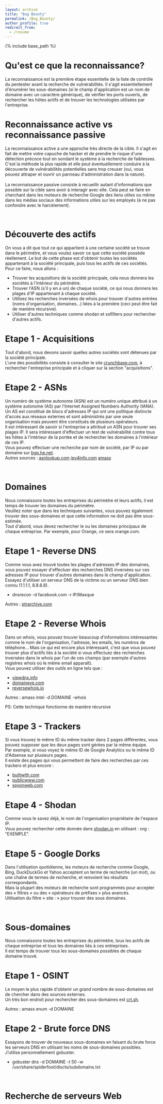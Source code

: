 ```yaml
---
layout: archive
title: "Bug Bounty"
permalink: /Bug_Bounty/
author_profile: true
redirect_from:
  - /resume
---
```


{% include base_path %}
<br/>

Qu'est ce que la reconnaissance?
======
La reconnaissance est la première étape essentielle de la liste de contrôle du pentester avant la recherche de vulnérabilités. 
Il s'agit essentiellement d'énumérer les sous-domaines (si le champ d'application est un nom de domaine avec un caractère générique), de vérifier les ports ouverts, de rechercher les hôtes actifs et de trouver les technologies utilisées par l'entreprise.

Reconnaissance active vs reconnaissance passive
======
La reconnaissance active a une approche très directe de la cible. Il s'agit en fait de mettre votre capuche de hacker et de prendre le risque d'une détection précoce tout en sondant le système à la recherche de faiblesses. C'est la méthode la plus rapide et elle peut éventuellement conduire à la découverte de vulnérabilités potentielles sans trop creuser (oui, vous pouvez attraper et ouvrir un panneau d'administration dans la nature).
<br/>
<br/>La reconnaissance passive consiste à recueillir autant d'informations que possible sur la cible sans avoir à interagir avec elle. Cela peut se faire en cherchant dans les moteurs de recherche Google des liens utiles ou même dans les médias sociaux des informations utiles sur les employés (à ne pas confondre avec le harcèlement).

<br/>
  
Découverte des actifs
======
On vous a dit que tout ce qui appartient à une certaine société se trouve dans le périmètre, et vous voulez savoir ce que cette société possède réellement.
Le but de cette phase est d'obtenir toutes les sociétés appartenant à la société principale, puis tous les actifs de ces sociétés. Pour ce faire, nous allons :

* Trouver les acquisitions de la société principale, cela nous donnera les sociétés à l'intérieur du périmètre.
* Trouver l'ASN (s'il y en a un) de chaque société, ce qui nous donnera les plages d'IP appartenant à chaque société.
* Utilisez les recherches inversées de whois pour trouver d'autres entrées (noms d'organisation, domaines...) liées à la première (ceci peut être fait de manière récursive).
* Utiliser d'autres techniques comme shodan et sslfilters pour rechercher d'autres actifs.


Etape 1 - Acquisitions
======
Tout d'abord, nous devons savoir quelles autres sociétés sont détenues par la société principale.
<br/>L'une des possibilités consiste à consulter le site [crunchbase.com](https://www.crunchbase.com), à rechercher l'entreprise principale et à cliquer sur la section "acquisitions".

Etape 2 - ASNs
======
Un numéro de système autonome (ASN) est un numéro unique attribué à un système autonome (AS) par l'Internet Assigned Numbers Authority (IANA).
<br/>Un AS est constitué de blocs d'adresses IP qui ont une politique distincte d'accès aux réseaux externes et sont administrés par une seule organisation mais peuvent être constitués de plusieurs opérateurs.
<br/>Il est intéressant de savoir si l'entreprise a attribué un ASN pour trouver ses plages IP. Il sera intéressant d'effectuer un test de vulnérabilité contre tous les hôtes à l'intérieur de la portée et de rechercher les domaines à l'intérieur de ces IP.
<br/>Vous pouvez effectuer une recherche par nom de société, par IP ou par domaine sur [bgp.he.net](https://bgp.he.net/).
<br/>Autres sources : [asnlookup.com](http://asnlookup.com/) [ipv4info.com](http://ipv4info.com/) [amass](https://github.com/OWASP/Amass)

<br/>

Domaines
======
Nous connaissons toutes les entreprises du périmètre et leurs actifs, il est temps de trouver les domaines du périmètre.
<br/>Veuillez noter que dans les techniques suivantes, vous pouvez également trouver des sous-domaines et que cette information ne doit pas être sous-estimée.
<br/>Tout d'abord, vous devez rechercher le ou les domaines principaux de chaque entreprise. Par exemple, pour Orange, ce sera orange.com.


Etape 1 - Reverse DNS
======
Comme vous avez trouvé toutes les plages d'adresses IP des domaines, vous pouvez essayer d'effectuer des recherches DNS inversées sur ces adresses IP pour trouver d'autres domaines dans le champ d'application. Essayez d'utiliser un serveur DNS de la victime ou un serveur DNS bien connu (1.1.1.1, 8.8.8.8).

* dnsrecon -d facebook.com -r IP/Masque

Autres : [ptrarchive.com](http://ptrarchive.com/)


Etape 2 - Reverse Whois
======
Dans un whois, vous pouvez trouver beaucoup d'informations intéressantes comme le nom de l'organisation, l'adresse, les emails, les numéros de téléphone... Mais ce qui est encore plus intéressant, c'est que vous pouvez trouver plus d'actifs liés à la société si vous effectuez des recherches inversées dans le whois par l'un de ces champs (par exemple d'autres registres whois où le même email apparaît).
<br/>Vous pouvez utiliser des outils en ligne tels que :

* [viewdns.info](https://viewdns.info/reversewhois/)
* [domaineye.com](https://domaineye.com/reverse-whois)
* [reversewhois.io](https://www.reversewhois.io/)

Autres : amass intel -d DOMAINE -whois

PS: Cette technique fonctionne de manière récursive


Etape 3 - Trackers
======
Si vous trouvez le même ID du même tracker dans 2 pages différentes, vous pouvez supposer que les deux pages sont gérées par la même équipe.
<br/>Par exemple, si vous voyez le même ID de Google Analytics ou le même ID d'Adsense sur plusieurs pages.
<br/>Il existe des pages qui vous permettent de faire des recherches par ces trackers et plus encore :

* [builtwith.com](https://builtwith.com/)
* [publicwww.com](https://publicwww.com/)
* [spyonweb.com](https://spyonweb.com/)


Etape 4 - Shodan
======
Comme vous le savez déjà, le nom de l'organisation propriétaire de l'espace IP. 
<br/>Vous pouvez rechercher cette donnée dans [shodan.io](https://www.shodan.io/) en utilisant : org : "EXEMPLE". 

Etape 5 - Google Dorks
======
Dans l'utilisation quotidienne, les moteurs de recherche comme Google, Bing, DuckDuckGo et Yahoo acceptent un terme de recherche (un mot), ou une chaîne de termes de recherche, et renvoient les résultats correspondants. 
<br/>Mais la plupart des moteurs de recherche sont programmés pour accepter des « filtres » ou des « opérateurs de préfixes » plus avancés.
<br/>Utilisation du filtre « site :  » pour trouver des sous domaines.

<br/>

Sous-domaines
======
Nous connaissons toutes les entreprises du périmètre, tous les actifs de chaque entreprise et tous les domaines liés à ces entreprises.
<br/>Il est temps de trouver tous les sous-domaines possibles de chaque domaine trouvé.

Etape 1 - OSINT
======
Le moyen le plus rapide d'obtenir un grand nombre de sous-domaines est de chercher dans des sources externes. 
<br/>Un très bon endroit pour rechercher des sous-domaines est [crt.sh](https://crt.sh/).

Autres : amass enum -d DOMAINE

Etape 2 - Brute force DNS
======
Essayons de trouver de nouveaux sous-domaines en faisant du brute force les serveurs DNS en utilisant les noms de sous-domaines possibles.
<br/>J’utilise personnellement gobuster.

* gobuster dns -d DOMAINE -t 50 -w /usr/share/spiderfoot/discts/subdomains.txt

<br/>

Recherche de serveurs Web
======


